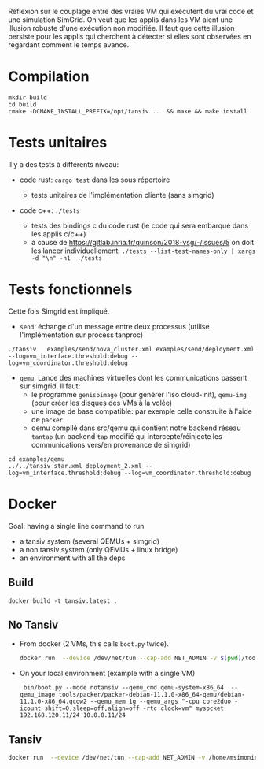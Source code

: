 Réflexion sur le couplage entre des vraies VM qui exécutent du vrai
code et une simulation SimGrid. On veut que les applis dans les VM
aient une illusion robuste d'une exécution non modifiée. Il faut que
cette illusion persiste pour les applis qui cherchent à détecter si
elles sont observées en regardant comment le temps avance.

# Compilation

```
mkdir build
cd build
cmake -DCMAKE_INSTALL_PREFIX=/opt/tansiv ..  && make && make install
```

# Tests unitaires

Il y a des tests à différents niveau:

- code rust: `cargo test` dans les sous répertoire
    - tests unitaires de l'implémentation cliente (sans simgrid)

- code c++: `./tests`
    - tests des bindings c du code rust (le code qui sera embarqué dans les
      applis c/c++)
    - à cause de https://gitlab.inria.fr/quinson/2018-vsg/-/issues/5 on doit les lancer individuellement:
    `./tests --list-test-names-only | xargs -d "\n" -n1  ./tests`

# Tests fonctionnels

Cette fois Simgrid est impliqué.

- `send`: échange d'un message entre deux processus (utilise l'implémentation sur process tanproc)

```
./tansiv   examples/send/nova_cluster.xml examples/send/deployment.xml --log=vm_interface.threshold:debug --log=vm_coordinator.threshold:debug
```

- `qemu`: Lance des machines virtuelles dont les communications passent sur
simgrid. Il faut:
  - le programme `genisoimage` (pour générer l'iso cloud-init), `qemu-img` (pour créer les disques des VMs à la volée)
  - une image de base compatible: par exemple celle construite à l'aide de `packer`.
  - qemu compilé dans src/qemu qui contient notre backend réseau `tantap` (un backend `tap` modifié qui
    intercepte/réinjecte les communications vers/en provenance de simgrid)

```
cd examples/qemu
../../tansiv star.xml deployment_2.xml --log=vm_interface.threshold:debug --log=vm_coordinator.threshold:debug
```

# Docker

Goal: having a single line command to run
- a tansiv system (several QEMUs + simgrid)
- a non tansiv system (only QEMUs + linux bridge)
- an environment with all the deps

## Build

```
docker build -t tansiv:latest .
```

## No Tansiv

- From docker (2 VMs, this calls `boot.py` twice).

  ```bash
  docker run  --device /dev/net/tun --cap-add NET_ADMIN -v $(pwd)/tools/packer:/srv/packer -ti tansiv:latest notansiv.py --qemu_cmd qemu-system-x86_64 --qemu_mem 1g --qemu_image /srv/packer//packer-debian-11.1.0-x86_64-qemu/debian-11.1.0-x86_64.qcow2 --autoconfig_net --number 2
  ```

- On your local environment (example with a single VM)

  ```
   bin/boot.py --mode notansiv --qemu_cmd qemu-system-x86_64  --qemu_image tools/packer/packer-debian-11.1.0-x86_64-qemu/debian-11.1.0-x86_64.qcow2 --qemu_mem 1g --qemu_args "-cpu core2duo -icount shift=0,sleep=off,align=off -rtc clock=vm" mysocket 192.168.120.11/24 10.0.0.11/24
  ```

## Tansiv

```bash
docker run  --device /dev/net/tun --cap-add NET_ADMIN -v /home/msimonin/workspace/repos/2018-vsg/tools/packer/packer-debian-11.1.0-x86_64-qemu/debian-11.1.0-x86_64.qcow2:/srv/image.qcow2 -v $(pwd)/examples/qemu_docker:/srv/inputs -ti tansiv:latest tansiv /srv/inputs/star.xml /srv/inputs/deployment_2.xml --log=vm_interface.threshold:debug --log=vm_coordinator.threshold:debug
```
